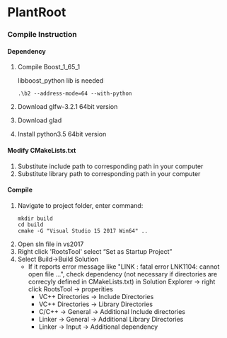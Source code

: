 # PlantRoot

### Compile Instruction ###

#### Dependency ####
1. Compile Boost_1_65_1
   
   libboost_python lib is needed
   ```
   .\b2 --address-mode=64 --with-python
   ```
2. Download glfw-3.2.1 64bit version
3. Download glad
4. Install python3.5 64bit version

#### Modify CMakeLists.txt #### 
1. Substitute include path to corresponding path in your computer
2. Substitute library path to corresponding path in your computer

#### Compile #### 
1. Navigate to project folder, enter command:
   ```
   mkdir build
   cd build
   cmake -G "Visual Studio 15 2017 Win64" ..
   ```
2. Open sln file in vs2017
3. Right click 'RootsTool' select “Set as Startup Project”
4. Select Build->Build Solution
   - If it reports error message like "LINK : fatal error LNK1104: cannot open file ...", check dependency (not necessary if directories are correcyly defined in CMakeLists.txt) in Solution Explorer -> right click RootsTool -> properities
     - VC++ Directories -> Include Directories
     - VC++ Directories -> Library Directories
     - C/C++ -> General -> Additional Include directories
     - Linker -> General -> Additional Library Directories
     - Linker -> Input -> Additional dependency

